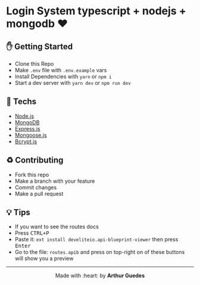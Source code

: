 # Login System typescript + nodejs + mongodb :heart:


## :hand: Getting Started
- Clone this Repo
- Make `.env` file with `.env.example` vars
- Install Dependencies with `yarn` or `npm i`
- Start a dev server with `yarn dev` or `npm run dev`



## :rocket: Techs
- [Node.js](https://nodejs.org)
- [MongoDB](https://www.mongodb.com/)
- [Express.js](https://expressjs.com/)
- [Mongoose.js](https://mongoosejs.com/)
- [Bcrypt.js](https://www.npmjs.com/package/bcrypt)


## :recycle: Contributing
- Fork this repo
- Make a branch with your feature
- Commit changes
- Make a pull request

## :bulb: Tips
- If you want to see the routes docs
- Press <kbd>CTRL+P</kbd>
- Paste it: `ext install develiteio.api-blueprint-viewer` then press <kbd>Enter</kbd>
- Go to the file: `routes.apib` and press on top-right on of these buttons will show you a preview

---

<p align="center">Made with :heart: by <strong>Arthur Guedes</strong></p>